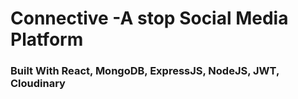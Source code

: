 # Connective -A stop Social Media Platform
### Built With React, MongoDB, ExpressJS, NodeJS, JWT, Cloudinary
